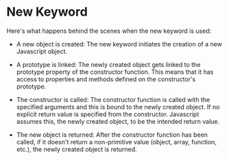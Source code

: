 # New Keyword

Here's what happens behind the scenes when the new keyword is used:

- A new object is created: The new keyword initiates the creation of a new Javascript object.

- A prototype is linked: The newly created object gets linked to the prototype property of the constructor function. This means that it has access to properties and methods defined on the constructor's prototype. 

- The constructor is called: The constructor function is called with the specified arguments and this is bound to the newly created object. If no explicit return value is specified from the constructor. Javascript assumes this, the newly created object, to be the intended return value. 

- The new object is returned: After the constructor function has been called, if it doesn't return a non-primitive value (object, array, function, etc.), the newly created object is returned.
